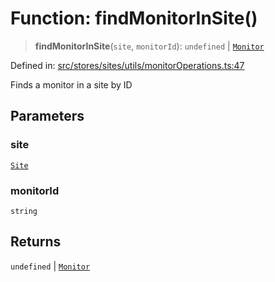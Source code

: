 # Function: findMonitorInSite()

> **findMonitorInSite**(`site`, `monitorId`): `undefined` \| [`Monitor`](../../../../../../shared/types/interfaces/Monitor.md)

Defined in: [src/stores/sites/utils/monitorOperations.ts:47](https://github.com/Nick2bad4u/Uptime-Watcher/blob/3cce0c3b352c8390536ca3c7399ece50a05faf18/src/stores/sites/utils/monitorOperations.ts#L47)

Finds a monitor in a site by ID

## Parameters

### site

[`Site`](../../../../../../shared/types/interfaces/Site.md)

### monitorId

`string`

## Returns

`undefined` \| [`Monitor`](../../../../../../shared/types/interfaces/Monitor.md)
